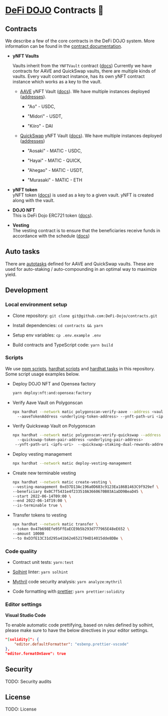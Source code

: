 # [DeFi DOJO](https://defidojo.io) Contracts 📑

## Contracts

We describe a few of the core contracts in the DeFi DOJO system. More information can be found in the [contract documentation](docs.md).

- **yNFT Vaults**

  Vaults inherit from the `YNFTVault` contract ([docs](docs/yNFTVaults/YNFTVault.md))
  Currently we have contracts for AAVE and QuickSwap vaults, there are multiple kinds of vaults. Every vault contract instance, has its own yNFT contract instance which works as a key to the vault.

  - [AAVE](https://aave.com/) yNFT Vault ([docs](docs/yNFTVaults/AaveYNFTVault.md)). We have multiple instances deployed ([addresses](consts/deployed/vaults-aave.json)).

    - "Ao" - USDC,

    - "Midori" - USDT,

    - "Kiiro" - DAI

  - [QuickSwap](https://quickswap.exchange/) yNFT Vault ([docs](docs/yNFTVaults/QuickswapYNFTVault.md)). We have multiple instances deployed ([addresses](consts/deployed/vaults-quickswap.json))

    - "Aosaki" - MATIC - USDC,

    - "Hayai" - MATIC - QUICK,

    - "Ahegao" - MATIC - USDT,

    - "Murasaki" - MATIC - ETH

- **yNFT token**  
  yNFT token ([docs](docs/yNFTVaults/YNFT.md)) is used as a key to a given vault. yNFT is created along with the vault.

- **DOJO NFT**  
  This is DeFi Dojo ERC721 token ([docs](docs/nft/DojoNFT.md)).

- **Vesting**  
  The vesting contract is to ensure that the beneficiaries receive funds in accordance with the schedule ([docs](docs/vesting))

## Auto tasks

There are [autotasks](https://docs.openzeppelin.com/defender/autotasks) defined for AAVE and QuickSwap vaults. These are used for auto-staking / auto-compounding in an optimal way to maximize yield.

## Development

### Local environment setup

- Clone repository:
  `git clone git@github.com:DeFi-Dojo/contracts.git`

- Install dependencies:
  `cd contracts && yarn`

- Setup env variables:
  `cp .env.example .env`

- Build contracts and TypeScript code:
  `yarn build`

### Scripts

We use [npm scripts](https://docs.npmjs.com/cli/v8/using-npm/scripts), [hardhat scripts](https://hardhat.org/guides/scripts.html) and [hardhat tasks](https://hardhat.org/guides/create-task.html) in this repository. Some script usage examples below.

- Deploy DOJO NFT and Opensea factory

  ```bash
  yarn deploy:nft:and:opensea:factory
  ```

- Verify Aave Vault on Polygonscan

  ```bash
  npx hardhat --network matic polygonscan-verify-aave --address <vault-address>
    --aaveTokenAddress <underlying-token-address> --ynft-path-uri <ipfs-uri>
  ```

- Verify Quickswap Vault on Polygonscan

  ```bash
  npx hardhat --network matic polygonscan-verify-quickswap --address <vault-address>
    --quickswap-token-pair-address <underlying-pair-address>
   --ynft-path-uri <ipfs-uri>  --quickswap-staking-dual-rewards-address <dual-rewards-address-for-pair>
  ```

- Deploy vesting management

  ```bash
  npx hardhat --network matic deploy-vesting-management
  ```

- Create new terminable vesting

  ```bash
  npx hardhat --network matic create-vesting \
  --vesting-management 0xd37D13Ac196a0D683c9123Ea186B1463C9f929ef \
  --beneficiary 0x0C7f5431e4f233510A3660670B03A1aDD9BeaD45 \
  --start 2022-06-14T09:00 \
  --end 2022-06-14T19:00 \
  --is-terminable true \
  ```

- Transfer tokens to vesting
  ```bash
  npx hardhat --network matic transfer \
  --token 0x47b698Efe95FfEaECE9b5b293d777965E48eE652 \
  --amount 10000
  --to 0xD3fE13C31d295a41b62e6521704D14015dde8DBe \
  ```

### Code quality

- Contract unit tests: `yarn:test`

- [Solhint](https://protofire.github.io/solhint/) linter: `yarn solhint`

- [Mythril](https://github.com/ConsenSys/mythril) code security analysis: `yarn analyze:mythril`

- Code formatting with [prettier](https://github.com/prettier/prettier): `yarn prettier:solidity`

### Editor settings

**Visual Studio Code**

To enable automatic code prettifying, based on rules defined by solhint, please make sure to have the below directives in your editor settings.

```json
"[solidity]": {
    "editor.defaultFormatter": "esbenp.prettier-vscode"
},
"editor.formatOnSave": true
```

## Security

TODO: Security audits

## License

TODO: License
